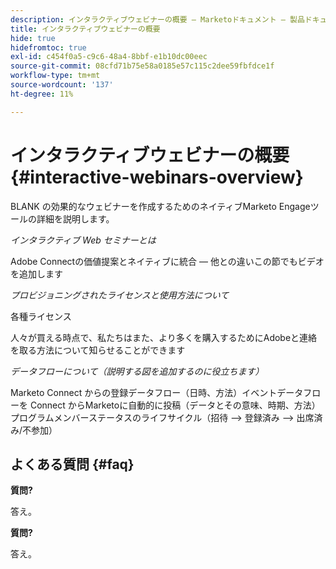 ```yaml
---
description: インタラクティブウェビナーの概要 — Marketoドキュメント — 製品ドキュメント
title: インタラクティブウェビナーの概要
hide: true
hidefromtoc: true
exl-id: c454f0a5-c9c6-48a4-8bbf-e1b10dc00eec
source-git-commit: 08cfd71b75e58a0185e57c115c2dee59fbfdce1f
workflow-type: tm+mt
source-wordcount: '137'
ht-degree: 11%

---
```


# インタラクティブウェビナーの概要 {#interactive-webinars-overview}

BLANK の効果的なウェビナーを作成するためのネイティブMarketo Engageツールの詳細を説明します。

_インタラクティブ Web セミナーとは_

Adobe Connectの価値提案とネイティブに統合 — 他との違いこの節でもビデオを追加します

_プロビジョニングされたライセンスと使用方法について_

各種ライセンス

人々が買える時点で、私たちはまた、より多くを購入するためにAdobeと連絡を取る方法について知らせることができます

_データフローについて（説明する図を追加するのに役立ちます）_

Marketo Connect からの登録データフロー（日時、方法）イベントデータフローを Connect からMarketoに自動的に投稿（データとその意味、時期、方法）プログラムメンバーステータスのライフサイクル（招待 —> 登録済み —> 出席済み/不参加）

## よくある質問 {#faq}

**質問?**

答え。

**質問?**

答え。
